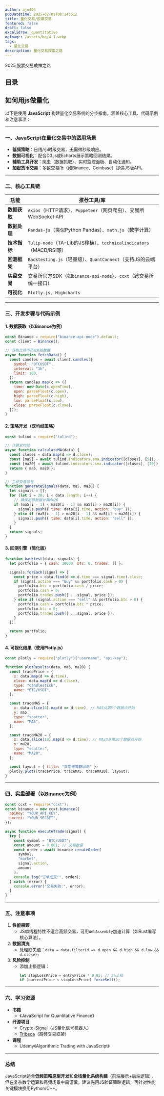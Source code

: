```yaml
---
author: ajn404
pubDatetime: 2025-02-01T08:14:51Z
title: 量化交易/股票交易
featured: false
draft: false
excalidraw: quantitative
ogImage: /assets/bg/4_1.webp
tags:
  - 量化交易
description: 量化交易探索之路
---
```


2025,股票交易成神之路

## 目录

## 如何用js做量化

以下是使用 **JavaScript** 构建量化交易系统的分步指南，涵盖核心工具、代码示例和注意事项：

---

### **一、JavaScript在量化交易中的适用场景**

- **低频策略**：日线/小时级交易，无需微秒级响应。
- **数据可视化**：配合D3.js或Echarts展示策略回测结果。
- **辅助工具开发**：爬虫（数据抓取）、实时监控面板、自动化通知。
- **加密货币交易**：多数交易所（如Binance、Coinbase）提供JS版API。

---

### **二、核心工具链**

| **功能**     | **推荐工具/库**                                                     |
| ------------ | ------------------------------------------------------------------- |
| **数据获取** | `Axios`（HTTP请求）、`Puppeteer`（网页爬虫）、交易所WebSocket API   |
| **数据处理** | `Pandas-js`（类似Python Pandas）、`math.js`（数学计算）             |
| **技术指标** | `Tulip-node`（TA-Lib的JS移植）、`technicalindicators`（MACD/RSI等） |
| **回测框架** | `Backtesting.js`（轻量级）、`QuantConnect`（支持JS的云端平台）      |
| **实盘交易** | 交易所官方SDK（如`binance-api-node`）、`ccxt`（跨交易所统一接口）   |
| **可视化**   | `Plotly.js`、`Highcharts`                                           |

---

### **三、开发步骤与代码示例**

#### **1. 数据获取（以Binance为例）**

```javascript
const Binance = require("binance-api-node").default;
const client = Binance();

// 获取比特币历史K线数据
async function fetchData() {
  const candles = await client.candles({
    symbol: "BTCUSDT",
    interval: "1h",
    limit: 100,
  });
  return candles.map(c => ({
    time: new Date(c.openTime),
    open: parseFloat(c.open),
    high: parseFloat(c.high),
    low: parseFloat(c.low),
    close: parseFloat(c.close),
  }));
}
```

#### **2. 策略开发（双均线策略）**

```javascript
const tulind = require("tulind");

// 计算双均线
async function calculateMA(data) {
  const closes = data.map(d => d.close);
  const [ma5] = await tulind.indicators.sma.indicator([closes], [5]);
  const [ma20] = await tulind.indicators.sma.indicator([closes], [20]);
  return { ma5, ma20 };
}

// 生成交易信号
function generateSignals(data, ma5, ma20) {
  let signals = [];
  for (let i = 20; i < data.length; i++) {
    // 确保足够数据计算MA20
    if (ma5[i - 1] < ma20[i - 1] && ma5[i] > ma20[i]) {
      signals.push({ time: data[i].time, action: "buy" });
    } else if (ma5[i - 1] > ma20[i - 1] && ma5[i] < ma20[i]) {
      signals.push({ time: data[i].time, action: "sell" });
    }
  }
  return signals;
}
```

#### **3. 回测引擎（简化版）**

```javascript
function backtest(data, signals) {
  let portfolio = { cash: 10000, btc: 0, trades: [] };

  signals.forEach(signal => {
    const price = data.find(d => d.time === signal.time).close;
    if (signal.action === "buy" && portfolio.cash > 0) {
      portfolio.btc = portfolio.cash / price;
      portfolio.cash = 0;
      portfolio.trades.push({ ...signal, price });
    } else if (signal.action === "sell" && portfolio.btc > 0) {
      portfolio.cash = portfolio.btc * price;
      portfolio.btc = 0;
      portfolio.trades.push({ ...signal, price });
    }
  });

  return portfolio;
}
```

#### **4. 可视化结果（使用Plotly.js）**

```javascript
const plotly = require("plotly")("username", "api-key");

function plotResults(data, ma5, ma20) {
  const tracePrice = {
    x: data.map(d => d.time),
    close: data.map(d => d.close),
    type: "candlestick",
    name: "BTC/USDT",
  };

  const traceMA5 = {
    x: data.slice(4).map(d => d.time), // MA5从第5个数据点开始
    y: ma5,
    type: "scatter",
    name: "MA5",
  };

  const traceMA20 = {
    x: data.slice(19).map(d => d.time), // MA20从第20个数据点开始
    y: ma20,
    type: "scatter",
    name: "MA20",
  };

  const layout = { title: "双均线策略回测" };
  plotly.plot([tracePrice, traceMA5, traceMA20], layout);
}
```

---

### **四、实盘部署（以Binance为例）**

```javascript
const ccxt = require("ccxt");
const binance = new ccxt.binance({
  apiKey: "YOUR_API_KEY",
  secret: "YOUR_SECRET",
});

async function executeTrade(signal) {
  try {
    const symbol = "BTC/USDT";
    const amount = 0.001; // 交易数量
    const order = await binance.createOrder(
      symbol,
      "market",
      signal.action,
      amount
    );
    console.log("订单成交:", order);
  } catch (error) {
    console.error("交易失败:", error);
  }
}
```

---

### **五、注意事项**

1. **性能瓶颈**
   - JS单线程特性不适合高频交易，可用`WebAssembly`加速计算（如Rust编写核心算法）。
2. **数据清洗**
   - 处理缺失值：`data = data.filter(d => d.open && d.high && d.low && d.close);`
3. **风险控制**
   - 添加止损逻辑：
     ```javascript
     let stopLossPrice = entryPrice * 0.95; // 5%止损
     if (currentPrice < stopLossPrice) forceSell();
     ```

---

### **六、学习资源**

- **书籍**
  - 《JavaScript for Quantitative Finance》
- **开源项目**
  - [Crypto-Signal](https://github.com/CryptoSignal/crypto-signal)（JS量化信号机器人）
  - [Tribeca](https://github.com/michaelgrosner/tribeca)（高频交易框架）
- **课程**
  - Udemy《Algorithmic Trading with JavaScript》

---

### **总结**

JavaScript适合**低频策略原型开发**和**全栈量化系统构建**（前端展示+后端逻辑），但在复杂数学运算和高频场景中需谨慎。建议先用JS验证策略逻辑，再针对性能关键模块换用Python/C++。
